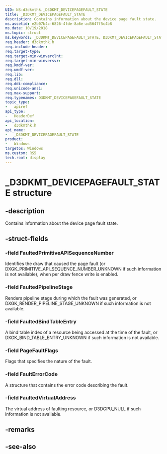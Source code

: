 ```yaml
---
UID: NS:d3dkmthk._D3DKMT_DEVICEPAGEFAULT_STATE
title: _D3DKMT_DEVICEPAGEFAULT_STATE
description: Contains information about the device page fault state.
ms.assetid: e2b07b4c-6826-4fde-8a6e-ad5647f5c4b8
ms.date: 10/19/2018
ms.topic: struct
ms.keywords: _D3DKMT_DEVICEPAGEFAULT_STATE, D3DKMT_DEVICEPAGEFAULT_STATE, 
req.header: d3dkmthk.h
req.include-header:
req.target-type:
req.target-min-winverclnt:
req.target-min-winversvr:
req.kmdf-ver:
req.umdf-ver:
req.lib:
req.dll:
req.ddi-compliance:
req.unicode-ansi:
req.max-support:
req.typenames: D3DKMT_DEVICEPAGEFAULT_STATE
topic_type: 
-	apiref
api_type: 
-	HeaderDef
api_location: 
-	d3dkmthk.h
api_name: 
-	_D3DKMT_DEVICEPAGEFAULT_STATE
product:
-	Windows
targetos: Windows
ms.custom: RS5
tech.root: display
---
```


# _D3DKMT_DEVICEPAGEFAULT_STATE structure

## -description

Contains information about the device page fault state.

## -struct-fields

### -field FaultedPrimitiveAPISequenceNumber

Identifies the draw that caused the page fault (or DXGK_PRIMITIVE_API_SEQUENCE_NUMBER_UNKNOWN if such information is not available), when per draw fence write is enabled.

### -field FaultedPipelineStage

Renders pipeline stage during which the fault was generated, or DXGK_RENDER_PIPELINE_STAGE_UNKNOWN if such information is not available.

### -field FaultedBindTableEntry

A bind table index of a resource being accessed at the time of the fault, or DXGK_BIND_TABLE_ENTRY_UNKNOWN if such information is not available.

### -field PageFaultFlags

Flags that specifies the nature of the fault.

### -field FaultErrorCode

A structure that contains the error code describing the fault.

### -field FaultedVirtualAddress
 
The virtual address of faulting resource, or D3DGPU_NULL if such information is not available.

## -remarks

## -see-also
